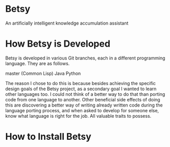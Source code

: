 # Betsy
An artificially intelligent knowledge accumulation assistant

# How Betsy is Developed
Betsy is developed in various Git branches, each in a different
programming language. They are as follows.

master (Common Lisp)
Java
Python

The reason I chose to do this is because besides achieving the
specific design goals of the Betsy project, as a secondary goal
I wanted to learn other languages too. I could not think of a
better way to do that than porting code from one language to
another. Other beneficial side effects of doing this are
discovering a better way of writing already written code during
the language porting process, and when asked to develop for
someone else, know what language is right for the job. All
valuable traits to possess.

# How to Install Betsy
